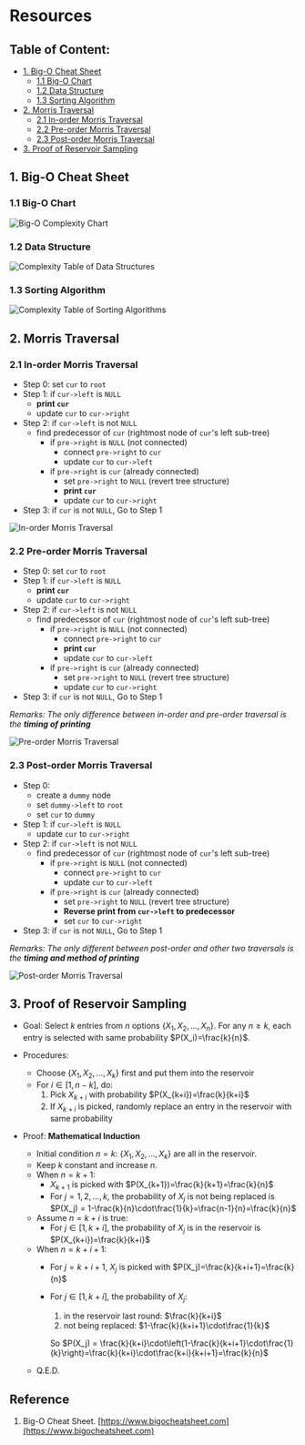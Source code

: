 # Resources <!-- omit in toc -->

## Table of Content: <!-- omit in toc -->

- [1. Big-O Cheat Sheet](#1-big-o-cheat-sheet)
  - [1.1 Big-O Chart](#11-big-o-chart)
  - [1.2 Data Structure](#12-data-structure)
  - [1.3 Sorting Algorithm](#13-sorting-algorithm)
- [2. Morris Traversal](#2-morris-traversal)
  - [2.1 In-order Morris Traversal](#21-in-order-morris-traversal)
  - [2.2 Pre-order Morris Traversal](#22-pre-order-morris-traversal)
  - [2.3 Post-order Morris Traversal](#23-post-order-morris-traversal)
- [3. Proof of Reservoir Sampling](#3-proof-of-reservoir-sampling)

## 1. Big-O Cheat Sheet

### 1.1 Big-O Chart

![Big-O Complexity Chart](img/big-o/chart.png)

### 1.2 Data Structure

![Complexity Table of Data Structures](img/big-o/data-structure.png)

### 1.3 Sorting Algorithm

![Complexity Table of Sorting Algorithms](img/big-o/sorting.png)

## 2. Morris Traversal
### 2.1 In-order Morris Traversal

- Step 0: set `cur` to `root`
- Step 1: if `cur->left` is `NULL`
  - **print `cur`**
  - update `cur` to `cur->right`
- Step 2: if `cur->left` is not `NULL`
  - find predecessor of `cur` (rightmost node of `cur`'s left sub-tree)
    - if `pre->right` is `NULL` (not connected)
      - connect `pre->right` to `cur`
      - update `cur` to `cur->left`
    - if `pre->right` is `cur` (already connected)
      - set `pre->right` to `NULL` (revert tree structure)
      - **print `cur`**
      - update `cur` to `cur->right`
- Step 3: if `cur` is not `NULL`, Go to Step 1

![In-order Morris Traversal](img/morris-traversal/morris-inorder-traversal.jpeg)

### 2.2 Pre-order Morris Traversal

- Step 0: set `cur` to `root`
- Step 1: if `cur->left` is `NULL`
  - **print `cur`**
  - update `cur` to `cur->right`
- Step 2: if `cur->left` is not `NULL`
  - find predecessor of `cur` (rightmost node of `cur`'s left sub-tree)
    - if `pre->right` is `NULL` (not connected)
      - connect `pre->right` to `cur`
      - **print `cur`**
      - update `cur` to `cur->left`
    - if `pre->right` is `cur` (already connected)
      - set `pre->right` to `NULL` (revert tree structure)
      - update `cur` to `cur->right`
- Step 3: if `cur` is not `NULL`, Go to Step 1

*Remarks: The only difference between in-order and pre-order traversal is the **timing of printing***

![Pre-order Morris Traversal](img/morris-traversal/morris-preorder-traversal.jpeg)

### 2.3 Post-order Morris Traversal

- Step 0:
  - create a `dummy` node
  - set `dummy->left` to `root`
  - set `cur` to `dummy`
- Step 1: if `cur->left` is `NULL`
  - update `cur` to `cur->right`
- Step 2: if `cur->left` is not `NULL`
  - find predecessor of `cur` (rightmost node of `cur`'s left sub-tree)
    - if `pre->right` is `NULL` (not connected)
      - connect `pre->right` to `cur`
      - update `cur` to `cur->left`
    - if `pre->right` is `cur` (already connected)
      - set `pre->right` to `NULL` (revert tree structure)
      - **Reverse print from `cur->left` to predecessor**
      - set `cur` to `cur->right`
- Step 3: if `cur` is not `NULL`, Go to Step 1

*Remarks: The only different between post-order and other two traversals is the **timing and method of printing***

![Post-order Morris Traversal](img/morris-traversal/morris-postorder-traversal.jpeg)

## 3. Proof of Reservoir Sampling

- Goal: Select $k$ entries from $n$ options $\{X_1, X_2,...,X_n\}$. For any $n\ge k$, each entry is selected with same probability $P(X_i)=\frac{k}{n}$.

- Procedures:
  - Choose $\{X_1, X_2,..., X_k\}$ first and put them into the reservoir
  - For $i\in [1,n-k]$, do:
    1. Pick $X_{k+i}$ with probability $P(X_{k+i})=\frac{k}{k+i}$
    2. If $X_{k+i}$ is picked, randomly replace an entry in the reservoir with same probability

- Proof: **Mathematical Induction**
  - Initial condition $n=k$: $\{X_1, X_2,..., X_k\}$ are all in the reservoir.
  - Keep $k$ constant and increase $n$.
  - When $n=k+1$:
    - $X_{k+1}$ is picked with $P(X_{k+1})=\frac{k}{k+1}=\frac{k}{n}$
    - For $j=1,2,...,k$, the probability of $X_j$ is not being replaced is $P(X_j) = 1-\frac{k}{n}\cdot\frac{1}{k}=\frac{n-1}{n}=\frac{k}{n}$
  - Assume $n=k+i$ is true:
    - For $j\in[1,k+i]$, the probability of $X_j$ is in the reservoir is $P(X_{k+i})=\frac{k}{k+i}$
  - When $n=k+i+1$:
    - For $j=k+i+1$, $X_j$ is picked with $P(X_j)=\frac{k}{k+i+1}=\frac{k}{n}$
    - For $j\in[1,k+i]$, the probability of $X_j$:
      1. in the reservoir last round: $\frac{k}{k+i}$
      2. not being replaced: $1-\frac{k}{k+i+1}\cdot\frac{1}{k}$

      So $P(X_j) = \frac{k}{k+i}\cdot\left(1-\frac{k}{k+i+1}\cdot\frac{1}{k}\right)=\frac{k}{k+i}\cdot\frac{k+i}{k+i+1}=\frac{k}{n}$
  - Q.E.D.

## Reference <!-- omit in toc -->
1. Big-O Cheat Sheet. [https://www.bigocheatsheet.com](https://www.bigocheatsheet.com)
